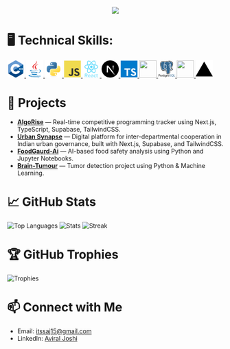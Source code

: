 <p align="center">
    <img src="https://readme-typing-svg.herokuapp.com?color=E22FE4&width=500&height=40&lines=Hi+👋+I'm+Aviral+Joshi;Full+Stack+Developer;Competitive+Programmer;Open+Source+Contributor;Let's+Build+Cool+Projects!" />
</p>

# 🖥️ Technical Skills:
<p align="left">
  <a href="https://www.w3schools.com/cpp/" target="_blank">
    <img src="https://raw.githubusercontent.com/devicons/devicon/master/icons/cplusplus/cplusplus-original.svg" width="40" height="40"/>
  </a>
  <a href="https://www.java.com" target="_blank">
    <img src="https://raw.githubusercontent.com/devicons/devicon/master/icons/java/java-original.svg" width="40" height="40"/>
  </a>
  <a href="https://www.python.org" target="_blank">
    <img src="https://raw.githubusercontent.com/devicons/devicon/master/icons/python/python-original.svg" width="40" height="40"/>
  </a>
  <a href="https://developer.mozilla.org/en-US/docs/Web/JavaScript" target="_blank">
    <img src="https://raw.githubusercontent.com/devicons/devicon/master/icons/javascript/javascript-original.svg" width="40" height="40"/>
  </a>
  <a href="https://reactjs.org/" target="_blank">
    <img src="https://raw.githubusercontent.com/devicons/devicon/master/icons/react/react-original-wordmark.svg" width="40" height="40"/>
  </a>
  <a href="https://nextjs.org/" target="_blank">
    <img src="https://raw.githubusercontent.com/devicons/devicon/master/icons/nextjs/nextjs-original.svg" width="40" height="40"/>
  </a>
  <a href="https://www.typescriptlang.org/" target="_blank">
    <img src="https://raw.githubusercontent.com/devicons/devicon/master/icons/typescript/typescript-original.svg" width="40" height="40"/>
  </a>
  <a href="https://tailwindcss.com/" target="_blank">
    <img src="https://www.vectorlogo.zone/logos/tailwindcss/tailwindcss-icon.svg" width="40" height="40"/>
  </a>
  <a href="https://www.postgresql.org/" target="_blank">
    <img src="https://raw.githubusercontent.com/devicons/devicon/master/icons/postgresql/postgresql-original-wordmark.svg" width="40" height="40"/>
  </a>
  <a href="https://supabase.com/" target="_blank">
    <img src="https://www.vectorlogo.zone/logos/supabase/supabase-icon.svg" width="40" height="40"/>
  </a>
  <a href="https://vercel.com/" target="_blank">
    <img src="https://raw.githubusercontent.com/devicons/devicon/master/icons/vercel/vercel-original.svg" width="40" height="40"/>
  </a>
</p>

# 📂 Projects
- **[AlgoRise](https://github.com/Hackeries/AlgoRise)** — Real-time competitive programming tracker using Next.js, TypeScript, Supabase, TailwindCSS.
- **[Urban Synapse](https://github.com/Hackeries/Urban-Synapse)** — Digital platform for inter-departmental cooperation in Indian urban governance, built with Next.js, Supabase, and TailwindCSS.
- **[FoodGaurd-Ai](https://github.com/Hackeries/FoodGaurd-Ai)** — AI-based food safety analysis using Python and Jupyter Notebooks.
- **[Brain-Tumour](https://github.com/Hackeries/Brain-Tumour)** — Tumor detection project using Python & Machine Learning.

# 📈 GitHub Stats
<!-- HIDE commits to avoid "Could not fetch total commits" on the public instance -->
![Top Languages](https://github-readme-stats.vercel.app/api/top-langs/?username=Hackeries&theme=radical&layout=compact)
![Stats](https://github-readme-stats.vercel.app/api?username=Hackeries&theme=radical&hide=commits)
![Streak](https://github-readme-streak-stats.herokuapp.com/?user=Hackeries&theme=radical)

# 🏆 GitHub Trophies
![Trophies](https://github-profile-trophy.vercel.app/?username=Hackeries&theme=radical&no-bg=true)

# 📫 Connect with Me
- Email: itssaj15@gmail.com  
- LinkedIn: [Aviral Joshi](https://www.linkedin.com/in/aviral-joshi15/)  
